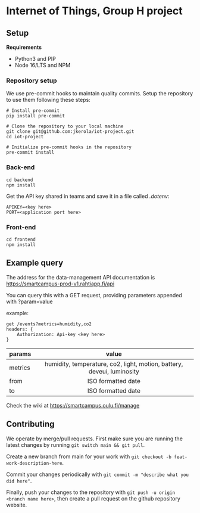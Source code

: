 # Internet of Things, Group H project

## Setup

**Requirements**

- Python3 and PIP
- Node 16/LTS and NPM

### Repository setup

We use pre-commit hooks to maintain quality commits. Setup the repository to use them following these steps:

```shell
# Install pre-commit
pip install pre-commit

# Clone the repository to your local machine
git clone git@github.com:jkerola/iot-project.git
cd iot-project

# Initialize pre-commit hooks in the repository
pre-commit install
```

### Back-end

```shell
cd backend
npm install
```

Get the API key shared in teams and save it in a file called _.dotenv_:

```shell
APIKEY=<key here>
PORT=<application port here>
```

### Front-end

```shell
cd frontend
npm install
```

## Example query

The address for the data-management API documentation is
https://smartcampus-prod-v1.rahtiapp.fi/api

You can query this with a GET request, providing parameters appended with ?param=value

example:

```
get /events?metrics=humidity,co2
headers: {
    Authorization: Api-key <key here>
}
```

| params  |                                 value                                  |
| :------ | :--------------------------------------------------------------------: |
| metrics | humidity, temperature, co2, light, motion, battery, deveui, luminosity |
| from    |                           ISO formatted date                           |
| to      |                           ISO formatted date                           |

Check the wiki at https://smartcampus.oulu.fi/manage

## Contributing

We operate by merge/pull requests. First make sure you are running the latest changes by running `git switch main && git pull`.

Create a new branch from main for your work with `git checkout -b feat-work-description-here`.

Commit your changes periodically with `git commit -m "describe what you did here"`.

Finally, push your changes to the repository with `git push -u origin <branch name here>`, then create a pull request on the github repository website.
